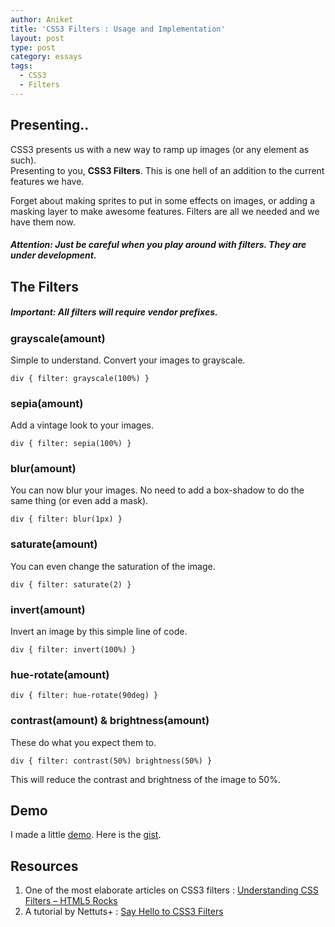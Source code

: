```yaml
---
author: Aniket
title: 'CSS3 Filters : Usage and Implementation'
layout: post
type: post
category: essays
tags:
  - CSS3
  - Filters
---
```

## Presenting..

CSS3 presents us with a new way to ramp up images (or any element as such).  
Presenting to you, **CSS3 Filters**. This is one hell of an addition to the current features we have.

Forget about making sprites to put in some effects on images, or adding a masking layer to make awesome features. Filters are all we needed and we have them now.

##### Attention: Just be careful when you play around with filters. They are under development.

## The Filters

##### Important: All filters will require vendor prefixes.

### grayscale(amount)

Simple to understand. Convert your images to grayscale.

    div { filter: grayscale(100%) }

### sepia(amount)

Add a vintage look to your images.

    div { filter: sepia(100%) }

### blur(amount)

You can now blur your images. No need to add a box-shadow to do the same thing (or even add a mask).

    div { filter: blur(1px) }

### saturate(amount)

You can even change the saturation of the image.

    div { filter: saturate(2) }

### invert(amount)

Invert an image by this simple line of code.

    div { filter: invert(100%) }

### hue-rotate(amount)

    div { filter: hue-rotate(90deg) }

### contrast(amount) & brightness(amount)

These do what you expect them to.

    div { filter: contrast(50%) brightness(50%) }

This will reduce the contrast and brightness of the image to 50%.

## Demo

I made a little [demo][1]. Here is the [gist][2].

## Resources

1.  One of the most elaborate articles on CSS3 filters : [Understanding CSS Filters – HTML5 Rocks][3]
2.  A tutorial by Nettuts+ : [Say Hello to CSS3 Filters][4]

 [1]: http://jsfiddle.net/aniketpant/xqRJf/embedded/result/ "Fiddle - CSS3 Filters"
 [2]: https://gist.github.com/2869497 "Gist: CSS3 Filters"
 [3]: http://www.html5rocks.com/en/tutorials/filters/understanding-css/ "Understanding CSS Filters - HTML5 Rocks"
 [4]: http://net.tutsplus.com/tutorials/html-css-techniques/say-hello-to-css3-filters/ "Say Hello to CSS3 Filters"